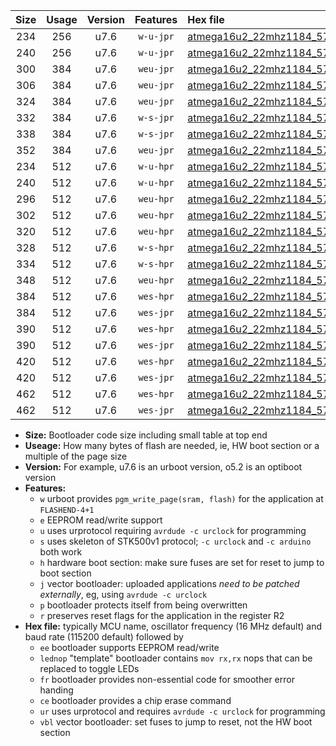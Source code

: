 |Size|Usage|Version|Features|Hex file|
|:-:|:-:|:-:|:-:|:--|
|234|256|u7.6|`w-u-jpr`|[atmega16u2_22mhz1184_57600bps_ur_vbl.hex](https://raw.githubusercontent.com/stefanrueger/urboot/main/atmega16u2_22mhz1184_57600bps_ur_vbl.hex)|
|240|256|u7.6|`w-u-jpr`|[atmega16u2_22mhz1184_57600bps_lednop_ur_vbl.hex](https://raw.githubusercontent.com/stefanrueger/urboot/main/atmega16u2_22mhz1184_57600bps_lednop_ur_vbl.hex)|
|300|384|u7.6|`weu-jpr`|[atmega16u2_22mhz1184_57600bps_ee_ur_vbl.hex](https://raw.githubusercontent.com/stefanrueger/urboot/main/atmega16u2_22mhz1184_57600bps_ee_ur_vbl.hex)|
|306|384|u7.6|`weu-jpr`|[atmega16u2_22mhz1184_57600bps_ee_lednop_ur_vbl.hex](https://raw.githubusercontent.com/stefanrueger/urboot/main/atmega16u2_22mhz1184_57600bps_ee_lednop_ur_vbl.hex)|
|324|384|u7.6|`weu-jpr`|[atmega16u2_22mhz1184_57600bps_ee_lednop_fr_ur_vbl.hex](https://raw.githubusercontent.com/stefanrueger/urboot/main/atmega16u2_22mhz1184_57600bps_ee_lednop_fr_ur_vbl.hex)|
|332|384|u7.6|`w-s-jpr`|[atmega16u2_22mhz1184_57600bps_vbl.hex](https://raw.githubusercontent.com/stefanrueger/urboot/main/atmega16u2_22mhz1184_57600bps_vbl.hex)|
|338|384|u7.6|`w-s-jpr`|[atmega16u2_22mhz1184_57600bps_lednop_vbl.hex](https://raw.githubusercontent.com/stefanrueger/urboot/main/atmega16u2_22mhz1184_57600bps_lednop_vbl.hex)|
|352|384|u7.6|`weu-jpr`|[atmega16u2_22mhz1184_57600bps_ee_lednop_fr_ce_ur_vbl.hex](https://raw.githubusercontent.com/stefanrueger/urboot/main/atmega16u2_22mhz1184_57600bps_ee_lednop_fr_ce_ur_vbl.hex)|
|234|512|u7.6|`w-u-hpr`|[atmega16u2_22mhz1184_57600bps_ur.hex](https://raw.githubusercontent.com/stefanrueger/urboot/main/atmega16u2_22mhz1184_57600bps_ur.hex)|
|240|512|u7.6|`w-u-hpr`|[atmega16u2_22mhz1184_57600bps_lednop_ur.hex](https://raw.githubusercontent.com/stefanrueger/urboot/main/atmega16u2_22mhz1184_57600bps_lednop_ur.hex)|
|296|512|u7.6|`weu-hpr`|[atmega16u2_22mhz1184_57600bps_ee_ur.hex](https://raw.githubusercontent.com/stefanrueger/urboot/main/atmega16u2_22mhz1184_57600bps_ee_ur.hex)|
|302|512|u7.6|`weu-hpr`|[atmega16u2_22mhz1184_57600bps_ee_lednop_ur.hex](https://raw.githubusercontent.com/stefanrueger/urboot/main/atmega16u2_22mhz1184_57600bps_ee_lednop_ur.hex)|
|320|512|u7.6|`weu-hpr`|[atmega16u2_22mhz1184_57600bps_ee_lednop_fr_ur.hex](https://raw.githubusercontent.com/stefanrueger/urboot/main/atmega16u2_22mhz1184_57600bps_ee_lednop_fr_ur.hex)|
|328|512|u7.6|`w-s-hpr`|[atmega16u2_22mhz1184_57600bps.hex](https://raw.githubusercontent.com/stefanrueger/urboot/main/atmega16u2_22mhz1184_57600bps.hex)|
|334|512|u7.6|`w-s-hpr`|[atmega16u2_22mhz1184_57600bps_lednop.hex](https://raw.githubusercontent.com/stefanrueger/urboot/main/atmega16u2_22mhz1184_57600bps_lednop.hex)|
|348|512|u7.6|`weu-hpr`|[atmega16u2_22mhz1184_57600bps_ee_lednop_fr_ce_ur.hex](https://raw.githubusercontent.com/stefanrueger/urboot/main/atmega16u2_22mhz1184_57600bps_ee_lednop_fr_ce_ur.hex)|
|384|512|u7.6|`wes-hpr`|[atmega16u2_22mhz1184_57600bps_ee.hex](https://raw.githubusercontent.com/stefanrueger/urboot/main/atmega16u2_22mhz1184_57600bps_ee.hex)|
|384|512|u7.6|`wes-jpr`|[atmega16u2_22mhz1184_57600bps_ee_vbl.hex](https://raw.githubusercontent.com/stefanrueger/urboot/main/atmega16u2_22mhz1184_57600bps_ee_vbl.hex)|
|390|512|u7.6|`wes-hpr`|[atmega16u2_22mhz1184_57600bps_ee_lednop.hex](https://raw.githubusercontent.com/stefanrueger/urboot/main/atmega16u2_22mhz1184_57600bps_ee_lednop.hex)|
|390|512|u7.6|`wes-jpr`|[atmega16u2_22mhz1184_57600bps_ee_lednop_vbl.hex](https://raw.githubusercontent.com/stefanrueger/urboot/main/atmega16u2_22mhz1184_57600bps_ee_lednop_vbl.hex)|
|420|512|u7.6|`wes-hpr`|[atmega16u2_22mhz1184_57600bps_ee_lednop_fr.hex](https://raw.githubusercontent.com/stefanrueger/urboot/main/atmega16u2_22mhz1184_57600bps_ee_lednop_fr.hex)|
|420|512|u7.6|`wes-jpr`|[atmega16u2_22mhz1184_57600bps_ee_lednop_fr_vbl.hex](https://raw.githubusercontent.com/stefanrueger/urboot/main/atmega16u2_22mhz1184_57600bps_ee_lednop_fr_vbl.hex)|
|462|512|u7.6|`wes-hpr`|[atmega16u2_22mhz1184_57600bps_ee_lednop_fr_ce.hex](https://raw.githubusercontent.com/stefanrueger/urboot/main/atmega16u2_22mhz1184_57600bps_ee_lednop_fr_ce.hex)|
|462|512|u7.6|`wes-jpr`|[atmega16u2_22mhz1184_57600bps_ee_lednop_fr_ce_vbl.hex](https://raw.githubusercontent.com/stefanrueger/urboot/main/atmega16u2_22mhz1184_57600bps_ee_lednop_fr_ce_vbl.hex)|

- **Size:** Bootloader code size including small table at top end
- **Useage:** How many bytes of flash are needed, ie, HW boot section or a multiple of the page size
- **Version:** For example, u7.6 is an urboot version, o5.2 is an optiboot version
- **Features:**
  + `w` urboot provides `pgm_write_page(sram, flash)` for the application at `FLASHEND-4+1`
  + `e` EEPROM read/write support
  + `u` uses urprotocol requiring `avrdude -c urclock` for programming
  + `s` uses skeleton of STK500v1 protocol; `-c urclock` and `-c arduino` both work
  + `h` hardware boot section: make sure fuses are set for reset to jump to boot section
  + `j` vector bootloader: uploaded applications *need to be patched externally*, eg, using `avrdude -c urclock`
  + `p` bootloader protects itself from being overwritten
  + `r` preserves reset flags for the application in the register R2
- **Hex file:** typically MCU name, oscillator frequency (16 MHz default) and baud rate (115200 default) followed by
  + `ee` bootloader supports EEPROM read/write
  + `lednop` "template" bootloader contains `mov rx,rx` nops that can be replaced to toggle LEDs
  + `fr` bootloader provides non-essential code for smoother error handing
  + `ce` bootloader provides a chip erase command
  + `ur` uses urprotocol and requires `avrdude -c urclock` for programming
  + `vbl` vector bootloader: set fuses to jump to reset, not the HW boot section
